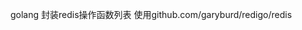<!--
 * @Descripttion: 
 * @version: v1.0.0
 * @Author: shahao
 * @Date: 2021-03-12 16:00:10
 * @LastEditors: shahao
 * @LastEditTime: 2021-03-12 16:00:39
-->
golang 封装redis操作函数列表
使用github.com/garyburd/redigo/redis